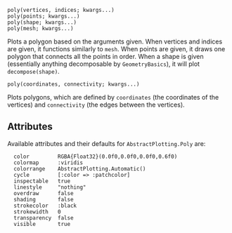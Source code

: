 ```
poly(vertices, indices; kwargs...)
poly(points; kwargs...)
poly(shape; kwargs...)
poly(mesh; kwargs...)
```

Plots a polygon based on the arguments given. When vertices and indices are given, it functions similarly to `mesh`. When points are given, it draws one polygon that connects all the points in order. When a shape is given (essentially anything decomposable by `GeometryBasics`), it will plot `decompose(shape)`.

```
poly(coordinates, connectivity; kwargs...)
```

Plots polygons, which are defined by `coordinates` (the coordinates of the vertices) and `connectivity` (the edges between the vertices).

## Attributes

Available attributes and their defaults for `AbstractPlotting.Poly` are: 

```
  color         RGBA{Float32}(0.0f0,0.0f0,0.0f0,0.6f0)
  colormap      :viridis
  colorrange    AbstractPlotting.Automatic()
  cycle         [:color => :patchcolor]
  inspectable   true
  linestyle     "nothing"
  overdraw      false
  shading       false
  strokecolor   :black
  strokewidth   0
  transparency  false
  visible       true
```
